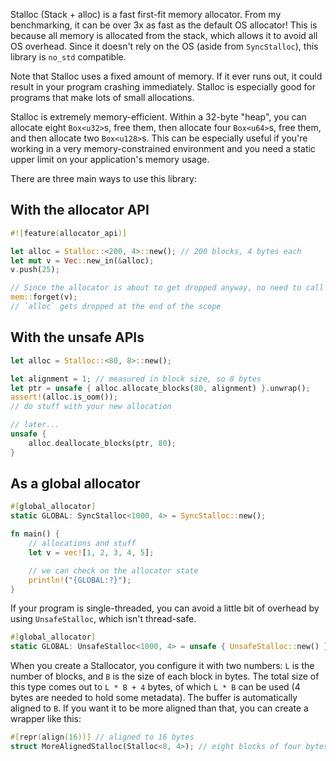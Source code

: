 Stalloc (Stack + alloc) is a fast first-fit memory allocator. From my benchmarking, it can be over 3x as fast as the default OS allocator! This is because all memory is allocated from the stack, which allows it to avoid all OS overhead. Since it doesn't rely on the OS (aside from `SyncStalloc`), this library is `no_std` compatible.

Note that Stalloc uses a fixed amount of memory. If it ever runs out, it could result in your program crashing immediately. Stalloc is especially good for programs that make lots of small allocations.

Stalloc is extremely memory-efficient. Within a 32-byte "heap", you can allocate eight `Box<u32>`s, free them, then allocate four `Box<u64>`s, free them, and then allocate two `Box<u128>`s. This can be especially useful if you're working in a very memory-constrained environment and you need a static upper limit on your application's memory usage.

There are three main ways to use this library:

## With the allocator API
```rs
#![feature(allocator_api)]

let alloc = Stalloc::<200, 4>::new(); // 200 blocks, 4 bytes each
let mut v = Vec::new_in(&alloc);
v.push(25);

// Since the allocator is about to get dropped anyway, no need to call the destructor of `v`.
mem::forget(v);
// `alloc` gets dropped at the end of the scope
```

## With the unsafe APIs
```rs
let alloc = Stalloc::<80, 8>::new();

let alignment = 1; // measured in block size, so 8 bytes
let ptr = unsafe { alloc.allocate_blocks(80, alignment) }.unwrap();
assert!(alloc.is_oom());
// do stuff with your new allocation

// later...
unsafe {
	alloc.deallocate_blocks(ptr, 80);
}
```

## As a global allocator
```rs
#[global_allocator]
static GLOBAL: SyncStalloc<1000, 4> = SyncStalloc::new();

fn main() {
	// allocations and stuff
	let v = vec![1, 2, 3, 4, 5];

	// we can check on the allocator state
	println!("{GLOBAL:?}");
}
```

If your program is single-threaded, you can avoid a little bit of overhead by using `UnsafeStalloc`, which isn't thread-safe.
```rs
#[global_allocator]
static GLOBAL: UnsafeStalloc<1000, 4> = unsafe { UnsafeStalloc::new() };
```

When you create a Stallocator, you configure it with two numbers: `L` is the number of blocks, and `B` is the size of each block in bytes. The total size of this type comes out to `L * B + 4` bytes, of which `L * B` can be used (4 bytes are needed to hold some metadata). The buffer is automatically aligned to `B`. If you want it to be more aligned than that, you can create a wrapper like this:

```rs
#[repr(align(16))] // aligned to 16 bytes
struct MoreAlignedStalloc(Stalloc<8, 4>); // eight blocks of four bytes each
```